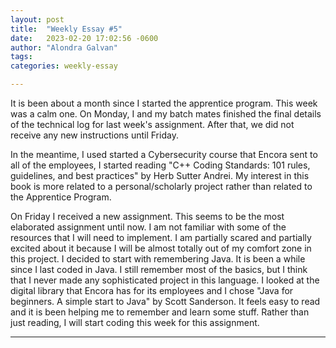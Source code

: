 ```yaml
---
layout: post
title:  "Weekly Essay #5"
date:   2023-02-20 17:02:56 -0600
author: "Alondra Galvan"
tags:
categories: weekly-essay

---
```


It is been about a month since I started the apprentice program. This week was a calm one. On Monday, I and my batch mates finished the final details of the technical log for last week's assignment. After that, we did not receive any new instructions until Friday. 

In the meantime, I used started a Cybersecurity course that Encora sent to all of the employees, I started reading "C++ Coding Standards: 101 rules, guidelines, and best practices" by Herb Sutter Andrei. My interest in this book is more related to a personal/scholarly project rather than related to the Apprentice Program. 

On Friday I received a new assignment. This seems to be the most elaborated assignment until now. I am not familiar with some of the resources that I will need to implement. I am partially scared and partially excited about it because I will be almost totally out of my comfort zone in this project. I decided to start with remembering Java. It is been a while since I last coded in Java. I still remember most of the basics, but I think that I never made any sophisticated project in this language. I looked at the digital library that Encora has for its employees and I chose "Java for beginners. A simple start to Java" by Scott Sanderson. It feels easy to read and it is been helping me to remember and learn some stuff. Rather than just reading, I will start coding this week for this assignment. 

***
